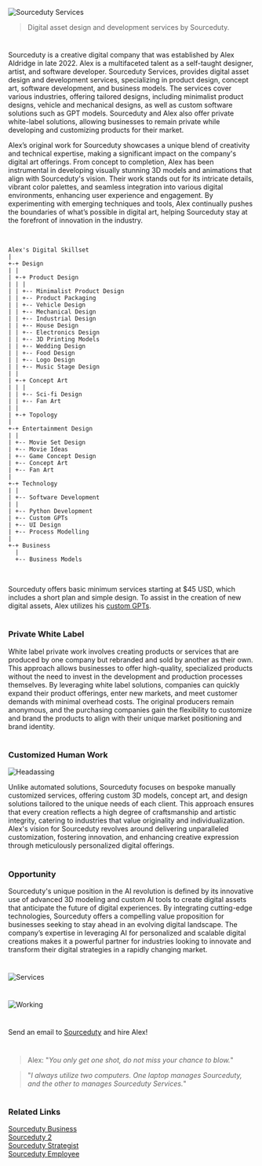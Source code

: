 ![Sourceduty Services](https://github.com/sourceduty/Sourceduty_Services/assets/123030236/6df944d0-f8b4-449e-a594-25a46c58f1bb)

> Digital asset design and development services by Sourceduty.

#

Sourceduty is a creative digital company that was established by Alex Aldridge in late 2022. Alex is a multifaceted talent as a self-taught designer, artist, and software developer. Sourceduty Services, provides digital asset design and development services, specializing in product design, concept art, software development, and business models. The services cover various industries, offering tailored designs, including minimalist product designs, vehicle and mechanical designs, as well as custom software solutions such as GPT models. Sourceduty and Alex also offer private white-label solutions, allowing businesses to remain private while developing and customizing products for their market. 

Alex’s original work for Sourceduty showcases a unique blend of creativity and technical expertise, making a significant impact on the company's digital art offerings. From concept to completion, Alex has been instrumental in developing visually stunning 3D models and animations that align with Sourceduty's vision. Their work stands out for its intricate details, vibrant color palettes, and seamless integration into various digital environments, enhancing user experience and engagement. By experimenting with emerging techniques and tools, Alex continually pushes the boundaries of what’s possible in digital art, helping Sourceduty stay at the forefront of innovation in the industry.

<br>

```
Alex's Digital Skillset
|
+-+ Design
| |
| +-+ Product Design
| | |
| | +-- Minimalist Product Design
| | +-- Product Packaging
| | +-- Vehicle Design
| | +-- Mechanical Design
| | +-- Industrial Design
| | +-- House Design
| | +-- Electronics Design
| | +-- 3D Printing Models
| | +-- Wedding Design
| | +-- Food Design
| | +-- Logo Design
| | +-- Music Stage Design
| |
| +-+ Concept Art
| | |
| | +-- Sci-fi Design
| | +-- Fan Art
| |
| +-+ Topology
|
+-+ Entertainment Design
| |
| +-- Movie Set Design
| +-- Movie Ideas
| +-- Game Concept Design
| +-- Concept Art
| +-- Fan Art
|
+-+ Technology
| |
| +-- Software Development
| |
| +-- Python Development
| +-- Custom GPTs
| +-- UI Design
| +-- Process Modelling
|
+-+ Business
  |
  +-- Business Models
```

<br>

Sourceduty offers basic minimum services starting at $45 USD, which includes a short plan and simple design. To assist in the creation of new digital assets, Alex utilizes his [custom GPTs](https://github.com/sourceduty/ChatGPT).

#
### Private White Label

White label private work involves creating products or services that are produced by one company but rebranded and sold by another as their own. This approach allows businesses to offer high-quality, specialized products without the need to invest in the development and production processes themselves. By leveraging white label solutions, companies can quickly expand their product offerings, enter new markets, and meet customer demands with minimal overhead costs. The original producers remain anonymous, and the purchasing companies gain the flexibility to customize and brand the products to align with their unique market positioning and brand identity.

#
### Customized Human Work

![Headassing](https://github.com/user-attachments/assets/d2111193-0f60-4a0f-bc83-917fa6e6df62)

Unlike automated solutions, Sourceduty focuses on bespoke manually customized services, offering custom 3D models, concept art, and design solutions tailored to the unique needs of each client. This approach ensures that every creation reflects a high degree of craftsmanship and artistic integrity, catering to industries that value originality and individualization. Alex's vision for Sourceduty revolves around delivering unparalleled customization, fostering innovation, and enhancing creative expression through meticulously personalized digital offerings.

#
### Opportunity

Sourceduty's unique position in the AI revolution is defined by its innovative use of advanced 3D modeling and custom AI tools to create digital assets that anticipate the future of digital experiences. By integrating cutting-edge technologies, Sourceduty offers a compelling value proposition for businesses seeking to stay ahead in an evolving digital landscape. The company’s expertise in leveraging AI for personalized and scalable digital creations makes it a powerful partner for industries looking to innovate and transform their digital strategies in a rapidly changing market.

#

![Services](https://github.com/sourceduty/Sourceduty_Services/assets/123030236/54962180-b663-4407-8342-cfe18c24300b)

#

![Working](https://github.com/user-attachments/assets/44efb9d9-eb09-4dd5-ab46-cdd23ab74977)

#

Send an email to [Sourceduty](mailto:sourceduty@gmail.com) and hire Alex!

#

> Alex: "*You only get one shot, do not miss your chance to blow.*"

> "*I always utilize two computers. One laptop manages Sourceduty, and the other to manages Sourceduty Services.*"

#
### Related Links

[Sourceduty Business](https://github.com/sourceduty/Sourceduty_Business)
<br>
[Sourceduty 2](https://github.com/sourceduty/Sourceduty_2)
<br>
[Sourceduty Strategist](https://github.com/sourceduty/Sourceduty_Strategist)
<br>
[Sourceduty Employee](https://github.com/sourceduty/Sourceduty_Employee)
